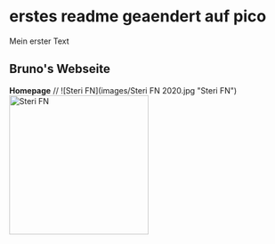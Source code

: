 # erstes readme geaendert auf pico
Mein erster Text
## Bruno's Webseite
**Homepage**
// ![Steri FN](images/Steri FN 2020.jpg "Steri FN")
<img src="images/Steri FN 2020.jpg" alt="Steri FN" width="250" title="Steri FN"/>

